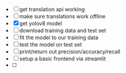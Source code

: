 - [ ] get translation api working
- [ ] make sure translations work offline
- [x] get yolov8 model
- [ ] download training data and test set
- [ ] fit the model to our training data
- [ ] test the model on test set
- [ ] print/return out precision/accuracy/recall
- [ ] setup a basic frontend via streamlit
- [ ]